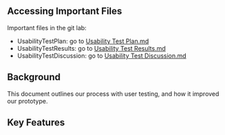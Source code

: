 Accessing Important Files
-------------------------

Important files in the git lab:
* UsabilityTestPlan: go to [Usability Test Plan.md](https://gitlab.ecs.vuw.ac.nz/course-work/swen303/2024/project1/t7/swen303-part2/-/blob/main/Usability%20Test%20Plan.md?ref_type=heads)
* UsabilityTestResults: go to [Usability Test Results.md](https://gitlab.ecs.vuw.ac.nz/course-work/swen303/2024/project1/t7/swen303-part2/-/blob/main/Usability%20Test%20Results.md?ref_type=heads)
* UsabilityTestDiscussion: go to [Usability Test Discussion.md](https://gitlab.ecs.vuw.ac.nz/course-work/swen303/2024/project1/t7/swen303-part2/-/blob/main/Usability%20Test%20Discussion.md?ref_type=heads)

Background
-------------------------
This document outlines our process with user testing, and how it improved our prototype. 


Key Features
-------------------------

